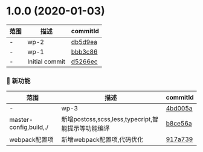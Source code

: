 # 1.0.0 (2020-01-03)

范围|描述|commitId
--|--|--
 - | wp-2 | [db5d9ea](https://github.com/qiuChengleiy/webpack-study/commit/db5d9ea)
 - | wp-1 | [bbb3c86](https://github.com/qiuChengleiy/webpack-study/commit/bbb3c86)
 - | Initial commit | [d5266ec](https://github.com/qiuChengleiy/webpack-study/commit/d5266ec)


### 🌟 新功能
范围|描述|commitId
--|--|--
 - | wp-3 | [4bd005a](https://github.com/qiuChengleiy/webpack-study/commit/4bd005a)
 master-config,build,./ | 新增postcss,scss,less,typecript,智能提示等功能编译 | [b8ce56a](https://github.com/qiuChengleiy/webpack-study/commit/b8ce56a)
 webpack配置项 | 新增webpack配置项,代码优化 | [917a739](https://github.com/qiuChengleiy/webpack-study/commit/917a739)

